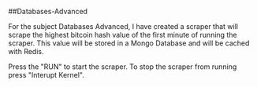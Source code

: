  ##Databases-Advanced 

For the subject Databases Advanced, I have created a scraper that will scrape the highest bitcoin hash value of the first minute of running the scraper.
This value will be stored in a Mongo Database and will be cached with Redis. 

Press the "RUN" to start the scraper. To stop the scraper from running press "Interupt Kernel". 
